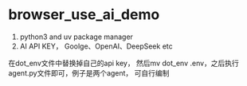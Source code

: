 # browser_use_ai_demo

1. python3 and uv package manager
2. AI API KEY， Goolge、OpenAI、DeepSeek etc

在dot_env文件中替换掉自己的api key， 然后mv dot_env .env，之后执行agent.py文件即可，例子是两个agent， 可自行编制

